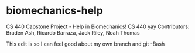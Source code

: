 # biomechanics-help
CS 440 Capstone Project - Help in Biomechanics!
CS 440 yay
Contributors: Braden Ash, Ricardo Barraza, Jack Riley, Noah Thomas

This edit is so I can feel good about my own branch and git -Bash
